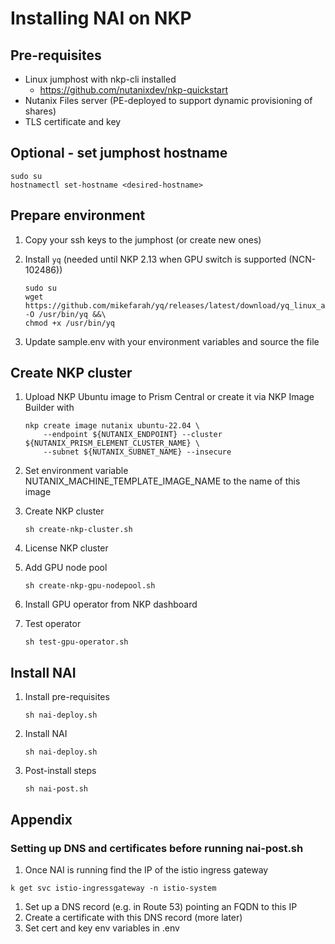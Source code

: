 
# Installing NAI on NKP

## Pre-requisites
- Linux jumphost with nkp-cli installed
  - https://github.com/nutanixdev/nkp-quickstart
- Nutanix Files server (PE-deployed to support dynamic provisioning of shares)
- TLS certificate and key

## Optional - set jumphost hostname
```
sudo su
hostnamectl set-hostname <desired-hostname>
```

## Prepare environment
1. Copy your ssh keys to the jumphost (or create new ones)
1. Install `yq` (needed until NKP 2.13 when GPU switch is supported (NCN-102486))
    ```
    sudo su
    wget https://github.com/mikefarah/yq/releases/latest/download/yq_linux_amd64 -O /usr/bin/yq &&\
    chmod +x /usr/bin/yq
    ```

1. Update sample.env with your environment variables and source the file

## Create NKP cluster
1. Upload NKP Ubuntu image to Prism Central or create it via NKP Image Builder with

    ```
    nkp create image nutanix ubuntu-22.04 \
        --endpoint ${NUTANIX_ENDPOINT} --cluster ${NUTANIX_PRISM_ELEMENT_CLUSTER_NAME} \
        --subnet ${NUTANIX_SUBNET_NAME} --insecure
    ```

1. Set environment variable NUTANIX_MACHINE_TEMPLATE_IMAGE_NAME to the name of this image
1. Create NKP cluster

    ```
    sh create-nkp-cluster.sh
    ```
1. License NKP cluster
1. Add GPU node pool
    ```
    sh create-nkp-gpu-nodepool.sh
    ```
1. Install GPU operator from NKP dashboard 
1. Test operator

    ```
    sh test-gpu-operator.sh
    ```

## Install NAI
1. Install pre-requisites
   
   ```
   sh nai-deploy.sh
   ```

1. Install NAI

    ```
    sh nai-deploy.sh
    ```
1. Post-install steps
   ```
   sh nai-post.sh
   ```

## Appendix

### Setting up DNS and certificates before running nai-post.sh
1. Once NAI is running find the IP of the istio ingress gateway

```
k get svc istio-ingressgateway -n istio-system
```

1. Set up a DNS record (e.g. in Route 53) pointing an FQDN to this IP
1. Create a certificate with this DNS record (more later)
1. Set cert and key env variables in .env
